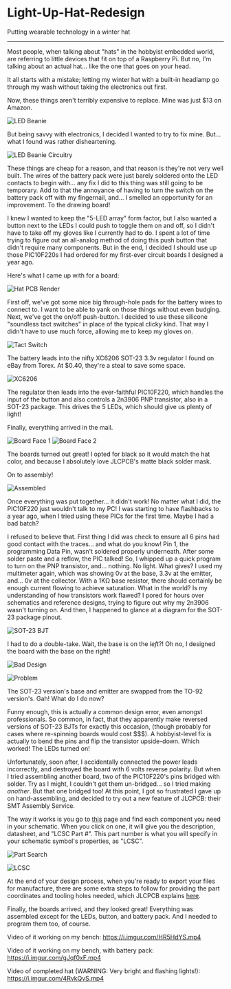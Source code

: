 # Light-Up-Hat-Redesign
Putting wearable technology in a winter hat

---

Most people, when talking about "hats" in the hobbyist embedded world, are referring to little devices that fit on top of a Raspberry Pi. But no, I'm talking about an actual hat... like the one that goes on your head.

It all starts with a mistake; letting my winter hat with a built-in headlamp go through my wash without taking the electronics out first.

Now, these things aren't terribly expensive to replace. Mine was just $13 on Amazon.

![LED Beanie](https://i.imgur.com/Lzzrks8.png)

But being savvy with electronics, I decided I wanted to try to fix mine. But... what I found was rather disheartening.

![LED Beanie Circuitry](https://i.imgur.com/XoxJti8.jpg)

These things are cheap for a reason, and that reason is they're not very well built. The wires of the battery pack were just barely soldered onto the LED contacts to begin with... any fix I did to this thing was still going to be temporary. Add to that the annoyance of having to turn the switch on the battery pack off with my fingernail, and... I smelled an opportunity for an improvement. To the drawing board!

I knew I wanted to keep the "5-LED array" form factor, but I also wanted a button next to the LEDs I could push to toggle them on and off, so I didn't have to take off my gloves like I currently had to do. I spent a lot of time trying to figure out an all-analog method of doing this push button that didn't require many components. But in the end, I decided I should use up those PIC10F220s I had ordered for my first-ever circuit boards I designed a year ago.

Here's what I came up with for a board:

![Hat PCB Render](https://i.imgur.com/l2q7wPu.jpg)

First off, we've got some nice big through-hole pads for the battery wires to connect to. I want to be able to yank on those things without even budging. Next, we've got the on/off push-button. I decided to use these silicone "soundless tact switches" in place of the typical clicky kind. That way I didn't have to use much force, allowing me to keep my gloves on.

![Tact Switch](https://i.imgur.com/MpnGQg6.png)

The battery leads into the nifty XC6206 SOT-23 3.3v regulator I found on eBay from Torex. At $0.40, they're a steal to save some space.

![XC6206](https://i.imgur.com/hs1SIWJ.png)

The regulator then leads into the ever-faithful PIC10F220, which handles the input of the button and also controls a 2n3906 PNP transistor, also in a SOT-23 package. This drives the 5 LEDs, which should give us plenty of light!

Finally, everything arrived in the mail.

![Board Face 1](https://i.imgur.com/YTb7eAU.jpg)
![Board Face 2](https://i.imgur.com/kEyeXWb.jpg)

The boards turned out great! I opted for black so it would match the hat color, and because I absolutely love JLCPCB's matte black solder mask.

On to assembly!

![Assembled](https://i.imgur.com/YKkdg9p.jpg?1)

Once everything was put together... it didn't work! No matter what I did, the PIC10F220 just wouldn't talk to my PC! I was starting to have flashbacks to a year ago, when I tried using these PICs for the first time. Maybe I had a bad batch?

I refused to believe that. First thing I did was check to ensure all 6 pins had good contact with the traces... and what do you know! Pin 1, the programming Data Pin, wasn't soldered properly underneath. After some solder paste and a reflow, the PIC talked! So, I whipped up a quick program to turn on the PNP transistor, and... nothing. No light. What gives? I used my multimeter again, which was showing  0v at the base, 3.3v at the emitter, and... 0v at the collector. With a 1KΩ base resistor, there should certainly be enough current flowing to achieve saturation. What in the world? Is my understanding of how transistors work flawed? I pored for hours over schematics and reference designs, trying to figure out why my 2n3906 wasn't turning on. And then, I happened to glance at a diagram for the SOT-23 package pinout.

![SOT-23 BJT](https://i.imgur.com/nKqvJAQ.png)

I had to do a double-take. Wait, the base is on the *left*?! Oh no, I designed the board with the base on the right!

![Bad Design](https://i.imgur.com/oDeax53.png)

![Problem](https://i.imgur.com/bdaIOxs.png)

The SOT-23 version's base and emitter are swapped from the TO-92 version's. Gah! What do I do now?

Funny enough, this is actually a common design error, even amongst professionals. So common, in fact, that they apparently make reversed versions of SOT-23 BJTs for exactly this occasion, (though probably for cases where re-spinning boards would cost $$$). A hobbyist-level fix is actually to bend the pins and flip the transistor upside-down. Which worked! The LEDs turned on!

Unfortunately, soon after, I accidentally connected the power leads incorrectly, and destroyed the board with 6 volts reverse polarity. But when I tried assembling another board, two of the PIC10F220's pins bridged with solder. Try as I might, I couldn't get them un-bridged... so I tried making *another*. But that one bridged too! At this point, I got so frustrated I gave up on hand-assembling, and decided to try out a new feature of JLCPCB: their SMT Assembly Service.

The way it works is  you go to [this](https://jlcpcb.com/client/index.html#/parts/componentSearch) page and find each component you need in your schematic. When you click on one, it will give you the description, datasheet, and "LCSC Part #". This part number is what you will specify in your schematic symbol's properties, as "LCSC".

![Part Search](https://i.imgur.com/xsfA2OF.png)

![LCSC](https://i.imgur.com/ILornll.png)

At the end of your design process, when you're ready to export your files for manufacture, there are some extra steps to follow for providing the part coordinates and tooling holes needed, which JLCPCB explains [here](https://support.jlcpcb.com/category/78-smt-assembly).

Finally, the boards arrived, and they looked great! Everything was assembled except for the LEDs, button, and battery pack. And I needed to program them too, of course.

Video of it working on my bench: https://i.imgur.com/HR5HdYS.mp4

Video of it working on my bench, with battery pack: https://i.imgur.com/gJqf0xF.mp4

Video of completed hat (WARNING: Very bright and flashing lights!): https://i.imgur.com/4RvkQvS.mp4
